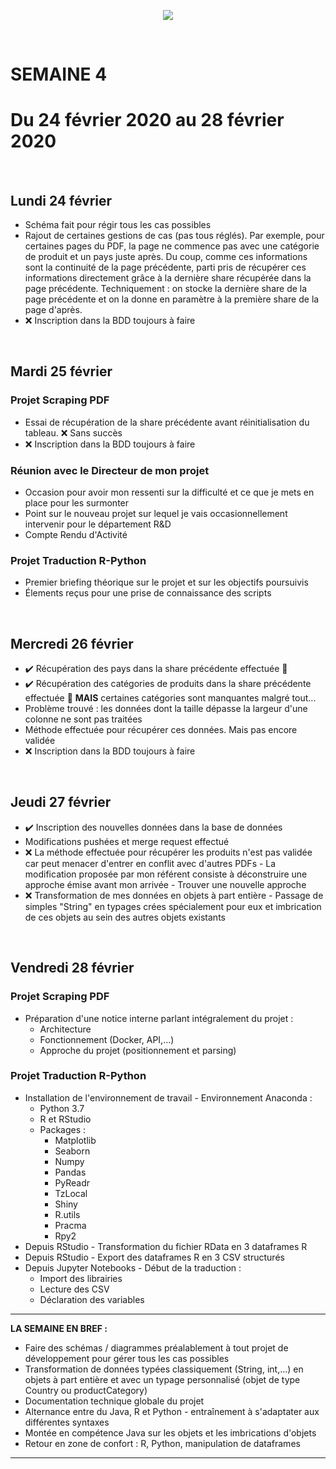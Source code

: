 <p align="center"><img src="https://zupimages.net/up/20/06/pd6r.png"></p>
<br/>

# SEMAINE 4
# Du 24 février 2020 au 28 février 2020
<br/>

## Lundi 24 février

* Schéma fait pour régir tous les cas possibles
* Rajout de certaines gestions de cas (pas tous réglés). Par exemple, pour certaines pages du PDF, la page ne commence pas avec une catégorie de produit et un pays juste après. Du coup, comme ces informations sont la continuité de la page précédente, parti pris de récupérer ces informations directement grâce à la dernière share récupérée dans la page précédente. 
Techniquement : on stocke la dernière share de la page précédente et on la donne en paramètre à la première share de la page d'après.
* :x: Inscription dans la BDD toujours à faire
<br/>

## Mardi 25 février

### Projet Scraping PDF
* Essai de récupération de la share précédente avant réinitialisation du tableau. :x: Sans succès
* :x: Inscription dans la BDD toujours à faire

### Réunion avec le Directeur de mon projet
* Occasion pour avoir mon ressenti sur la difficulté et ce que je mets en place pour les surmonter
* Point sur le nouveau projet sur lequel je vais occasionnellement intervenir pour le département R&D
* Compte Rendu d'Activité

### Projet Traduction R-Python
* Premier briefing théorique sur le projet et sur les objectifs poursuivis
* Élements reçus pour une prise de connaissance des scripts
<br/>

## Mercredi 26 février

* :heavy_check_mark: Récupération des pays dans la share précédente effectuée :muscle:
* :heavy_check_mark: Récupération des catégories de produits dans la share précédente effectuée :muscle: **MAIS** certaines catégories sont manquantes malgré tout...
* Problème trouvé : les données dont la taille dépasse la largeur d'une colonne ne sont pas traitées
* Méthode effectuée pour récupérer ces données. Mais pas encore validée
* :x: Inscription dans la BDD toujours à faire
<br/>

## Jeudi 27 février

* :heavy_check_mark: Inscription des nouvelles données dans la base de données
* Modifications pushées et merge request effectué
* :x: La méthode effectuée pour récupérer les produits n'est pas validée car peut menacer d'entrer en conflit avec d'autres PDFs - La modification proposée par mon référent consiste à déconstruire une approche émise avant mon arrivée - Trouver une nouvelle approche
* :x: Transformation de mes données en objets à part entière - Passage de simples "String" en typages crées spécialement pour eux et imbrication de ces objets au sein des autres objets existants
<br/>

## Vendredi 28 février

### Projet Scraping PDF
* Préparation d'une notice interne parlant intégralement du projet :
    * Architecture
    * Fonctionnement (Docker, API,...)
    * Approche du projet (positionnement et parsing)

### Projet Traduction R-Python
* Installation de l'environnement de travail - Environnement Anaconda :
    * Python 3.7
    * R et RStudio
    * Packages : 
        * Matplotlib
        * Seaborn
        * Numpy
        * Pandas
        * PyReadr
        * TzLocal
        * Shiny
        * R.utils
        * Pracma
        * Rpy2 
* Depuis RStudio - Transformation du fichier RData en 3 dataframes R
* Depuis RStudio - Export des dataframes R en 3 CSV structurés
* Depuis Jupyter Notebooks - Début de la traduction :
    * Import des librairies
    * Lecture des CSV
    * Déclaration des variables


---------------------------------

**LA SEMAINE EN BREF :** 
- Faire des schémas / diagrammes préalablement à tout projet de développement pour gérer tous les cas possibles
- Transformation de données typées classiquement (String, int,...) en objets à part entière et avec un typage personnalisé (objet de type Country ou productCategory)
- Documentation technique globale du projet 
- Alternance entre du Java, R et Python - entraînement à s'adaptater aux différentes syntaxes
- Montée en compétence Java sur les objets et les imbrications d'objets
- Retour en zone de confort : R, Python, manipulation de dataframes

---------------------------------
